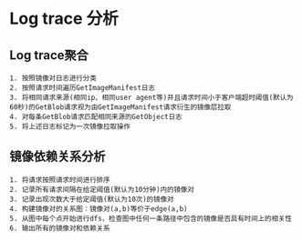# Log trace 分析

## Log trace聚合
    
    1. 按照镜像对日志进行分类
    2. 按照请求时间遍历GetImageManifest日志
    3. 将相同请求来源(相同ip、相同user agent等)并且请求时间小于客户端超时阈值(默认为60秒)的GetBlob请求视为由GetImageManifest请求衍生的镜像层拉取
    4. 对每条GetBlob请求匹配相同来源的GetObject日志
    5. 将上述日志标记为一次镜像拉取操作

## 镜像依赖关系分析

    1. 将请求按照请求时间进行排序
    2. 记录所有请求间隔在给定阈值(默认为10分钟)内的镜像对
    3. 记录出现次数大于给定阈值(默认为10次)的镜像对
    4. 构建镜像对的关系图：镜像对(a,b)等价于edge(a,b)
    5. 从图中每个点开始进行dfs，检查图中任何一条路径中包含的镜像是否具有时间上的相关性
    6. 输出所有的镜像对和依赖关系